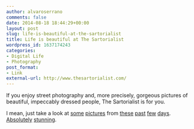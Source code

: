 ```yaml
---
author: alvaroserrano
comments: false
date: 2014-08-18 18:44:29+00:00
layout: post
slug: life-is-beautiful-at-the-sartorialist
title: Life is beautiful at The Sartorialist
wordpress_id: 1637174243
categories:
- Digital Life
- Photography
post_format:
- Link
external-url: http://www.thesartorialist.com/
---
```


If you enjoy street photography and, more precisely, gorgeous pictures of beautiful, impeccably dressed people, The Sartorialist is for you.

I mean, just take a look at [some](http://www.thesartorialist.com/photos/on-the-scene-martina-after-lunch-mole-di-bari/) [pictures](http://www.thesartorialist.com/photos/on-the-street-astor-place-new-york-9/) from [these](http://www.thesartorialist.com/photos/on-the-street-remembering-ruth-orkin-florence/) [past](http://www.thesartorialist.com/photos/on-the-street-via-san-giacomo-bologna/) [few](http://www.thesartorialist.com/photos/on-the-scene-spiaggia-rimini-grand-hotel-rimini-2/) [days](http://www.thesartorialist.com/photos/on-the-street-pantheon-paris/). [Absolutely](http://www.thesartorialist.com/photos/on-the-scene-spiaggia-rimini-grand-hotel-rimini-3/) [stunning](http://www.thesartorialist.com/photos/on-the-street-via-indepenza-bologna/).